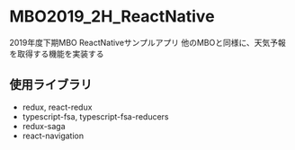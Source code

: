 # MBO2019_2H_ReactNative
2019年度下期MBO ReactNativeサンプルアプリ
他のMBOと同様に、天気予報を取得する機能を実装する

## 使用ライブラリ
- redux, react-redux
- typescript-fsa, typescript-fsa-reducers
- redux-saga
- react-navigation

